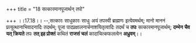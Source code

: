 +++
title = "18 सत्कारमानपूजार्थन् तपो"

+++
।।17.18।। --,सत्कारः साधुकारः साधुः अयं तपस्वी ब्राह्मणः इत्येवमर्थम्;
मानो माननं प्रत्युत्थानाभिवादनादिः तदर्थम्; पूजा
पादप्रक्षालनार्चनाशयितृत्वादिः तदर्थं च **तपः** सत्कारमानपूजार्थम्;
**दम्भेन चैव यत् क्रियते** तपः **तत् इह प्रोक्तं** कथितं **राजसं चलं**
कादाचित्कफलत्वेन **अध्रुवम्**।।
